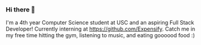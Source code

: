 ### Hi there 👋

I'm a 4th year Computer Science student at USC and an aspiring Full Stack Developer! Currently interning at https://github.com/Expensify. Catch me in my free time hitting the gym, listening to music, and eating goooood food :)
